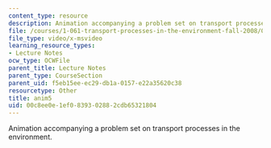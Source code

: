 ```yaml
---
content_type: resource
description: Animation accompanying a problem set on transport processes in the environment.
file: /courses/1-061-transport-processes-in-the-environment-fall-2008/00c8ee0e1ef0839302882cdb65321804_anim5.avi
file_type: video/x-msvideo
learning_resource_types:
- Lecture Notes
ocw_type: OCWFile
parent_title: Lecture Notes
parent_type: CourseSection
parent_uid: f5eb15ee-ec29-db1a-0157-e22a35620c38
resourcetype: Other
title: anim5
uid: 00c8ee0e-1ef0-8393-0288-2cdb65321804
---
```

Animation accompanying a problem set on transport processes in the environment.

